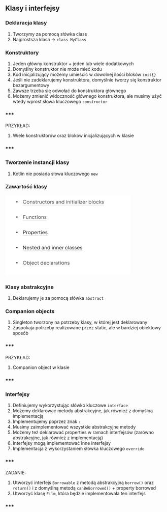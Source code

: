 ## Klasy i interfejsy

### Deklaracja klasy
1. Tworzymy za pomocą słówka class
2. Najprostsza klasa -> `class MyClass`

### Konstruktory
1. Jeden główny konstruktor + jeden lub wiele dodatkowych
2. Domyślny konstruktor nie może mieć kodu
3. Kod inicjalizujący możemy umieścić w dowolnej ilości bloków `init{}`
4. Jeśli nie zadeklarujemy konstruktora, domyślnie tworzy się konstruktor bezargumentowy
5. Zawsze trzeba się odwołać do konstruktora głównego
6. Możemy zmienić widoczność głównego konstruktora, ale musimy użyć wtedy wprost słowa kluczowego `constructor`

### ***
PRZYKŁAD:
1. Wiele konstruktorów oraz bloków inicjalizujących w klasie
### ***

### Tworzenie instancji klasy
1. Kotlin nie posiada słowa kluczowego `new`

### Zawartość klasy
![img.png](img.png)

### Klasy abstrakcyjne
1. Deklarujemy je za pomocą słówka `abstract`

### Companion objects
1. Singleton tworzony na potrzeby klasy, w której jest deklarowany
2. Zaspokaja potrzeby realizowane przez static, ale w bardziej obiektowy sposób

### ***
PRZYKŁAD:
1. Companion object w klasie
### ***

### Interfejsy
1. Definiujemy wykorzystując słówko kluczowe `interface`
2. Możemy deklarować metody abstrakcyjne, jak również z domyślną implementacją
3. Implementujemy poprzez znak `:`
4. Musimy zaimplementować wszystkie abstrakcyjne metody
5. Możemy też deklarować properties w ramach interfejsów (zarówno abstrakcyjne, jak również z implementacją)
6. Interfejsy mogą implementować inne interfejsy
7. Implementacja z wykorzystaniem słówka kluczowego `override`

### ***
ZADANIE:
1. Utworzyć interfejs `Borrowable` z metodą abstrakcyjną `borrow()` oraz `return()` i z domyślną metodą `canBeBorrowed()` + property borrowed
2. Utworzyć klasę `Film`, która będzie implementowała ten interfejs
### ***
